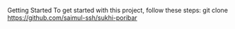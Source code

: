 Getting Started
To get started with this project, follow these steps:
git clone https://github.com/saimul-ssh/sukhi-poribar

